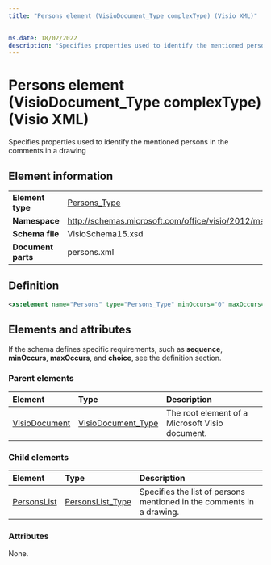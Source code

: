 ```yaml
---
title: "Persons element (VisioDocument_Type complexType) (Visio XML)"
 

ms.date: 18/02/2022
description: "Specifies properties used to identify the mentioned persons in the comments in a drawing"
---
```


# Persons element (VisioDocument_Type complexType) (Visio XML)

Specifies properties used to identify the mentioned persons in the comments in a drawing
  
## Element information

|||
|:-----|:-----|
|**Element type** <br/> |[Persons_Type](persons_type-complextypevisio-xml.md) <br/> |
|**Namespace** <br/> |http://schemas.microsoft.com/office/visio/2012/main  <br/> |
|**Schema file** <br/> |VisioSchema15.xsd  <br/> |
|**Document parts** <br/> |persons.xml  <br/> |
   
## Definition

```XML
<xs:element name="Persons" type="Persons_Type" minOccurs="0" maxOccurs="1" />
```

## Elements and attributes

If the schema defines specific requirements, such as **sequence**, **minOccurs**, **maxOccurs**, and **choice**, see the definition section. 
  
### Parent elements

|**Element**|**Type**|**Description**|
|:-----|:-----|:-----|
|[VisioDocument](visiodocument-elementvisio-xml.md) <br/> |[VisioDocument_Type](visiodocument_type-complextypevisio-xml.md) <br/> |The root element of a Microsoft Visio document. |
  
### Child elements

|**Element**|**Type**|**Description**|
|:-----|:-----|:-----|
|[PersonsList](personslist-element-persons_type-complextypevisio-xml.md) <br/> |[PersonsList_Type](personslist_type-complextypevisio-xml.md) <br/> |Specifies the list of persons mentioned in the comments in a drawing. |
   
### Attributes

None.
  

